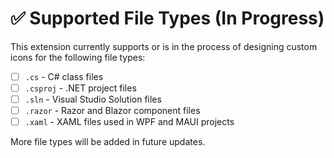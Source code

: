 # ✅ Supported File Types (In Progress)

This extension currently supports or is in the process of designing custom icons for the following file types:

- [ ] `.cs` - C# class files
- [ ] `.csproj` - .NET project files
- [ ] `.sln` - Visual Studio Solution files
- [ ] `.razor` - Razor and Blazor component files
- [ ] `.xaml` - XAML files used in WPF and MAUI projects

More file types will be added in future updates.
